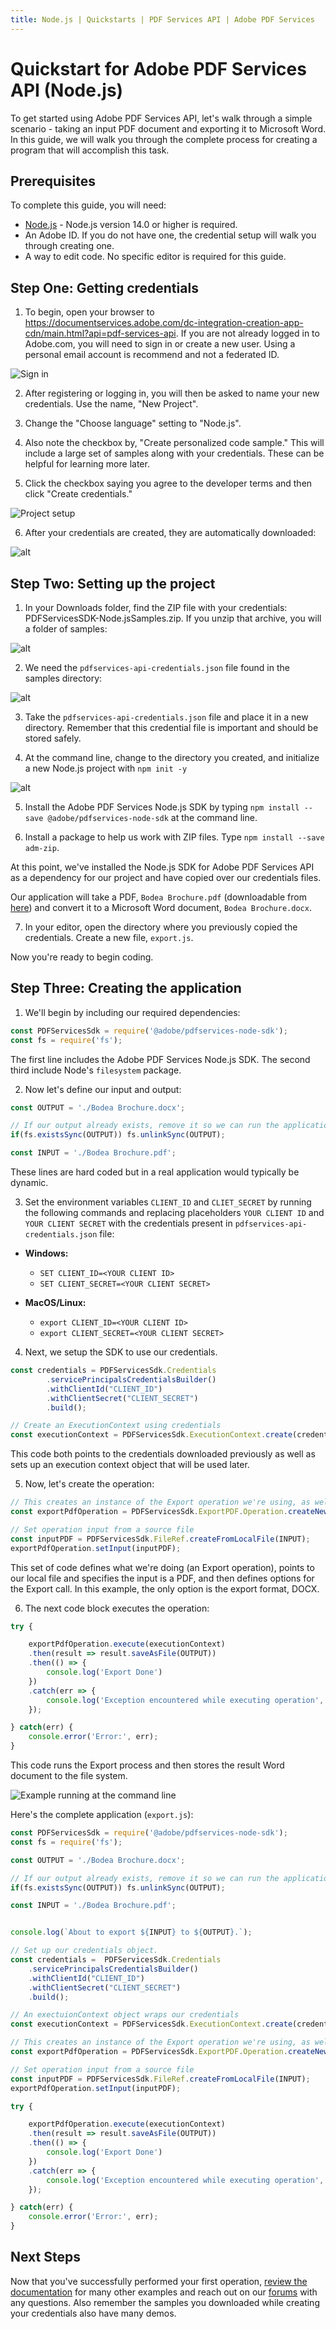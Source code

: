 ```yaml
---
title: Node.js | Quickstarts | PDF Services API | Adobe PDF Services
---
```


# Quickstart for Adobe PDF Services API (Node.js)

To get started using Adobe PDF Services API, let's walk through a simple scenario - taking an input PDF document and exporting it to Microsoft Word. In this guide, we will walk you through the complete process for creating a program that will accomplish this task. 

## Prerequisites

To complete this guide, you will need:

* [Node.js](https://nodejs.org) - Node.js version 14.0 or higher is required. 
* An Adobe ID. If you do not have one, the credential setup will walk you through creating one.
* A way to edit code. No specific editor is required for this guide.

## Step One: Getting credentials

1) To begin, open your browser to <https://documentservices.adobe.com/dc-integration-creation-app-cdn/main.html?api=pdf-services-api>. If you are not already logged in to Adobe.com, you will need to sign in or create a new user. Using a personal email account is recommend and not a federated ID.

![Sign in](./shot1.png)

2) After registering or logging in, you will then be asked to name your new credentials. Use the name, "New Project". 

3) Change the "Choose language" setting to "Node.js". 

4) Also note the checkbox by, "Create personalized code sample." This will include a large set of samples along with your credentials. These can be helpful for learning more later. 

5) Click the checkbox saying you agree to the developer terms and then click "Create credentials."

![Project setup](./shot2_new.png)

6) After your credentials are created, they are automatically downloaded:

![alt](./shot3_new.png)

## Step Two: Setting up the project

1) In your Downloads folder, find the ZIP file with your credentials: PDFServicesSDK-Node.jsSamples.zip. If you unzip that archive, you will a folder of samples:

![alt](./shot5_new.png)

2) We need the `pdfservices-api-credentials.json` file found in the samples directory:

![alt](./shot6_sp.png)

<InlineAlert slots="text" />

3) Take the `pdfservices-api-credentials.json` file and place it in a new directory. Remember that this credential file is important and should be stored safely.

4) At the command line, change to the directory you created, and initialize a new Node.js project with `npm init -y`

![alt](shot7.png)

5) Install the Adobe PDF Services Node.js SDK by typing `npm install --save @adobe/pdfservices-node-sdk` at the command line.

6) Install a package to help us work with ZIP files. Type `npm install --save adm-zip`.

At this point, we've installed the Node.js SDK for Adobe PDF Services API as a dependency for our project and have copied over our credentials files. 

Our application will take a PDF, `Bodea Brochure.pdf` (downloadable from <a href="https://documentcloud.adobe.com/view-sdk-demo/PDFs/Bodea Brochure.pdf">here</a>) and convert it to a Microsoft Word document, `Bodea Brochure.docx`.

7) In your editor, open the directory where you previously copied the credentials. Create a new file, `export.js`.

Now you're ready to begin coding.

## Step Three: Creating the application

1) We'll begin by including our required dependencies:

```js
const PDFServicesSdk = require('@adobe/pdfservices-node-sdk');
const fs = require('fs');
```

The first line includes the Adobe PDF Services Node.js SDK. The second third include Node's `filesystem` package. 

2) Now let's define our input and output:

```js
const OUTPUT = './Bodea Brochure.docx';

// If our output already exists, remove it so we can run the application again.
if(fs.existsSync(OUTPUT)) fs.unlinkSync(OUTPUT);

const INPUT = './Bodea Brochure.pdf';
```

These lines are hard coded but in a real application would typically be dynamic.

3) Set the environment variables `CLIENT_ID` and `CLIET_SECRET` by running the following commands and replacing placeholders `YOUR CLIENT ID` and `YOUR CLIENT SECRET` with the credentials present in `pdfservices-api-credentials.json` file:
- **Windows:**
    - `SET CLIENT_ID=<YOUR CLIENT ID>`
    - `SET CLIENT_SECRET=<YOUR CLIENT SECRET>`

- **MacOS/Linux:**
    - `export CLIENT_ID=<YOUR CLIENT ID>`
    - `export CLIENT_SECRET=<YOUR CLIENT SECRET>`

4) Next, we setup the SDK to use our credentials.

```js
const credentials = PDFServicesSdk.Credentials
        .servicePrincipalsCredentialsBuilder()
        .withClientId("CLIENT_ID")
        .withClientSecret("CLIENT_SECRET")
		.build();

// Create an ExecutionContext using credentials
const executionContext = PDFServicesSdk.ExecutionContext.create(credentials);
```

This code both points to the credentials downloaded previously as well as sets up an execution context object that will be used later.

5) Now, let's create the operation:

```js
// This creates an instance of the Export operation we're using, as well as specifying output type (DOCX)
const exportPdfOperation = PDFServicesSdk.ExportPDF.Operation.createNew(PDFServicesSdk.ExportPDF.SupportedTargetFormats.DOCX);

// Set operation input from a source file
const inputPDF = PDFServicesSdk.FileRef.createFromLocalFile(INPUT);
exportPdfOperation.setInput(inputPDF);
```

This set of code defines what we're doing (an Export operation), points to our local file and specifies the input is a PDF, and then defines options for the Export call. In this example, the only option is the export format, DOCX.

6) The next code block executes the operation:

```js
try {

	exportPdfOperation.execute(executionContext)
	.then(result => result.saveAsFile(OUTPUT))
	.then(() => {
		console.log('Export Done')
	})
	.catch(err => {
		console.log('Exception encountered while executing operation', err);
	});

} catch(err) {
	console.error('Error:', err);
}
```

This code runs the Export process and then stores the result Word document to the file system. 

![Example running at the command line](./shot9.png)

Here's the complete application (`export.js`):

```js
const PDFServicesSdk = require('@adobe/pdfservices-node-sdk');
const fs = require('fs');

const OUTPUT = './Bodea Brochure.docx';

// If our output already exists, remove it so we can run the application again.
if(fs.existsSync(OUTPUT)) fs.unlinkSync(OUTPUT);

const INPUT = './Bodea Brochure.pdf';


console.log(`About to export ${INPUT} to ${OUTPUT}.`);

// Set up our credentials object.
const credentials =  PDFServicesSdk.Credentials
    .servicePrincipalsCredentialsBuilder()
    .withClientId("CLIENT_ID")
    .withClientSecret("CLIENT_SECRET")
	.build();

// An exectuionContext object wraps our credentials
const executionContext = PDFServicesSdk.ExecutionContext.create(credentials);

// This creates an instance of the Export operation we're using, as well as specifying output type (DOCX)
const exportPdfOperation = PDFServicesSdk.ExportPDF.Operation.createNew(PDFServicesSdk.ExportPDF.SupportedTargetFormats.DOCX);

// Set operation input from a source file
const inputPDF = PDFServicesSdk.FileRef.createFromLocalFile(INPUT);
exportPdfOperation.setInput(inputPDF);

try {

	exportPdfOperation.execute(executionContext)
	.then(result => result.saveAsFile(OUTPUT))
	.then(() => {
		console.log('Export Done')
	})
	.catch(err => {
		console.log('Exception encountered while executing operation', err);
	});

} catch(err) {
	console.error('Error:', err);
}
```

## Next Steps

Now that you've successfully performed your first operation, [review the documentation](https://developer.adobe.com/document-services/docs/overview/pdf-services-api/) for many other examples and reach out on our [forums](https://community.adobe.com/t5/document-services-apis/ct-p/ct-Document-Cloud-SDK) with any questions. Also remember the samples you downloaded while creating your credentials also have many demos.
